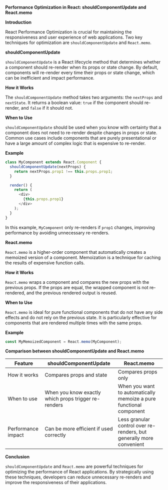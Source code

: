 **Performance Optimization in React: shouldComponentUpdate and React.memo**

**Introduction**

React Performance Optimization is crucial for maintaining the responsiveness and user experience of web applications. Two key techniques for optimization are `shouldComponentUpdate` and `React.memo`.

**shouldComponentUpdate**

`shouldComponentUpdate` is a React lifecycle method that determines whether a component should re-render when its props or state change. By default, components will re-render every time their props or state change, which can be inefficient and impact performance.

**How it Works**

The `shouldComponentUpdate` method takes two arguments: the `nextProps` and `nextState`. It returns a boolean value: `true` if the component should re-render, and `false` if it should not.

**When to Use**

`shouldComponentUpdate` should be used when you know with certainty that a component does not need to re-render despite changes in props or state. Common use cases include components that are purely presentational or have a large amount of complex logic that is expensive to re-render.

**Example**

```javascript
class MyComponent extends React.Component {
  shouldComponentUpdate(nextProps) {
    return nextProps.prop1 !== this.props.prop1;
  }

  render() {
    return (
      <div>
        {this.props.prop1}
      </div>
    );
  }
}
```

In this example, `MyComponent` only re-renders if `prop1` changes, improving performance by avoiding unnecessary re-renders.

**React.memo**

`React.memo` is a higher-order component that automatically creates a memoized version of a component. Memoization is a technique for caching the results of expensive function calls.

**How it Works**

`React.memo` wraps a component and compares the new props with the previous props. If the props are equal, the wrapped component is not re-rendered, and the previous rendered output is reused.

**When to Use**

`React.memo` is ideal for pure functional components that do not have any side effects and do not rely on the previous state. It is particularly effective for components that are rendered multiple times with the same props.

**Example**

```javascript
const MyMemoizedComponent = React.memo(MyComponent);
```

**Comparison between shouldComponentUpdate and React.memo**

| Feature | shouldComponentUpdate | React.memo |
|---|---|---|
| How it works | Compares props and state | Compares props only |
| When to use | When you know exactly which props trigger re-renders | When you want to automatically memoize a pure functional component |
| Performance impact | Can be more efficient if used correctly | Less granular control over re-renders, but generally more convenient |

**Conclusion**

`shouldComponentUpdate` and `React.memo` are powerful techniques for optimizing the performance of React applications. By strategically using these techniques, developers can reduce unnecessary re-renders and improve the responsiveness of their applications.
